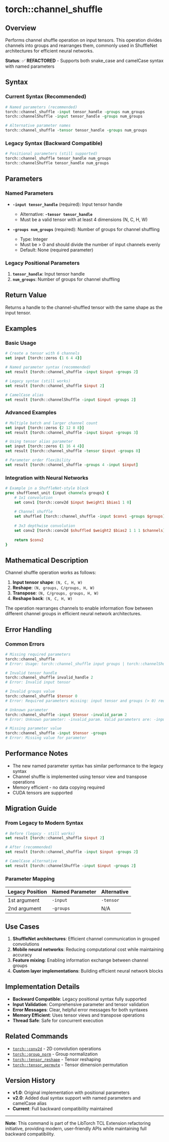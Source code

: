 # torch::channel_shuffle

## Overview

Performs channel shuffle operation on input tensors. This operation divides channels into groups and rearranges them, commonly used in ShuffleNet architectures for efficient neural networks.

**Status**: ✅ **REFACTORED** - Supports both snake_case and camelCase syntax with named parameters

## Syntax

### Current Syntax (Recommended)
```tcl
# Named parameters (recommended)
torch::channel_shuffle -input tensor_handle -groups num_groups
torch::channelShuffle -input tensor_handle -groups num_groups

# Alternative parameter names
torch::channel_shuffle -tensor tensor_handle -groups num_groups
```

### Legacy Syntax (Backward Compatible)
```tcl
# Positional parameters (still supported)
torch::channel_shuffle tensor_handle num_groups
torch::channelShuffle tensor_handle num_groups
```

## Parameters

### Named Parameters
- **`-input tensor_handle`** (required): Input tensor handle
  - Alternative: **`-tensor tensor_handle`**
  - Must be a valid tensor with at least 4 dimensions (N, C, H, W)
  
- **`-groups num_groups`** (required): Number of groups for channel shuffling
  - Type: Integer
  - Must be > 0 and should divide the number of input channels evenly
  - Default: None (required parameter)

### Legacy Positional Parameters
1. **`tensor_handle`**: Input tensor handle
2. **`num_groups`**: Number of groups for channel shuffling

## Return Value

Returns a handle to the channel-shuffled tensor with the same shape as the input tensor.

## Examples

### Basic Usage
```tcl
# Create a tensor with 6 channels
set input [torch::zeros {1 6 4 4}]

# Named parameter syntax (recommended)
set result [torch::channel_shuffle -input $input -groups 2]

# Legacy syntax (still works)
set result [torch::channel_shuffle $input 2]

# CamelCase alias
set result [torch::channelShuffle -input $input -groups 2]
```

### Advanced Examples
```tcl
# Multiple batch and larger channel count
set input [torch::zeros {2 12 8 8}]
set result [torch::channel_shuffle -input $input -groups 3]

# Using tensor alias parameter
set input [torch::zeros {1 16 4 4}]
set result [torch::channel_shuffle -tensor $input -groups 8]

# Parameter order flexibility
set result [torch::channel_shuffle -groups 4 -input $input]
```

### Integration with Neural Networks
```tcl
# Example in a ShuffleNet-style block
proc shufflenet_unit {input channels groups} {
    # 1x1 convolution
    set conv1 [torch::conv2d $input $weight1 $bias1 1 0]
    
    # Channel shuffle
    set shuffled [torch::channel_shuffle -input $conv1 -groups $groups]
    
    # 3x3 depthwise convolution
    set conv2 [torch::conv2d $shuffled $weight2 $bias2 1 1 1 $channels]
    
    return $conv2
}
```

## Mathematical Description

Channel shuffle operation works as follows:

1. **Input tensor shape**: `(N, C, H, W)`
2. **Reshape**: `(N, groups, C/groups, H, W)`
3. **Transpose**: `(N, C/groups, groups, H, W)`
4. **Reshape back**: `(N, C, H, W)`

The operation rearranges channels to enable information flow between different channel groups in efficient neural network architectures.

## Error Handling

### Common Errors
```tcl
# Missing required parameters
torch::channel_shuffle
# Error: Usage: torch::channel_shuffle input groups | torch::channelShuffle -input tensor -groups num_groups

# Invalid tensor handle
torch::channel_shuffle invalid_handle 2
# Error: Invalid input tensor

# Invalid groups value
torch::channel_shuffle $tensor 0
# Error: Required parameters missing: input tensor and groups (> 0) required

# Unknown parameter
torch::channel_shuffle -input $tensor -invalid_param 2
# Error: Unknown parameter: -invalid_param. Valid parameters are: -input, -tensor, -groups

# Missing parameter value
torch::channel_shuffle -input $tensor -groups
# Error: Missing value for parameter
```

## Performance Notes

- The new named parameter syntax has similar performance to the legacy syntax
- Channel shuffle is implemented using tensor view and transpose operations
- Memory efficient - no data copying required
- CUDA tensors are supported

## Migration Guide

### From Legacy to Modern Syntax

```tcl
# Before (legacy - still works)
set result [torch::channel_shuffle $input 2]

# After (recommended)
set result [torch::channel_shuffle -input $input -groups 2]

# CamelCase alternative
set result [torch::channelShuffle -input $input -groups 2]
```

### Parameter Mapping
| Legacy Position | Named Parameter | Alternative |
|----------------|-----------------|-------------|
| 1st argument   | `-input`        | `-tensor`   |
| 2nd argument   | `-groups`       | N/A         |

## Use Cases

1. **ShuffleNet architectures**: Efficient channel communication in grouped convolutions
2. **Mobile neural networks**: Reducing computational cost while maintaining accuracy
3. **Feature mixing**: Enabling information exchange between channel groups
4. **Custom layer implementations**: Building efficient neural network blocks

## Implementation Details

- **Backward Compatible**: Legacy positional syntax fully supported
- **Input Validation**: Comprehensive parameter and tensor validation
- **Error Messages**: Clear, helpful error messages for both syntaxes
- **Memory Efficient**: Uses tensor views and transpose operations
- **Thread Safe**: Safe for concurrent execution

## Related Commands

- [`torch::conv2d`](conv2d.md) - 2D convolution operations
- [`torch::group_norm`](group_norm.md) - Group normalization
- [`torch::tensor_reshape`](tensor_reshape.md) - Tensor reshaping
- [`torch::tensor_permute`](tensor_permute.md) - Tensor dimension permutation

## Version History

- **v1.0**: Original implementation with positional parameters
- **v2.0**: Added dual syntax support with named parameters and camelCase alias
- **Current**: Full backward compatibility maintained

---

**Note**: This command is part of the LibTorch TCL Extension refactoring initiative, providing modern, user-friendly APIs while maintaining full backward compatibility. 
